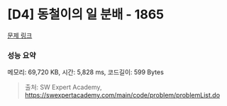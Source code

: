 # [D4] 동철이의 일 분배 - 1865 

[문제 링크](https://swexpertacademy.com/main/code/problem/problemDetail.do?contestProbId=AV5LuHfqDz8DFAXc) 

### 성능 요약

메모리: 69,720 KB, 시간: 5,828 ms, 코드길이: 599 Bytes



> 출처: SW Expert Academy, https://swexpertacademy.com/main/code/problem/problemList.do